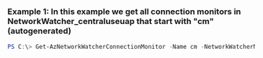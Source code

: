 ### Example 1: In this example we get all connection monitors in NetworkWatcher_centraluseuap that start with "cm" (autogenerated)
```powershell
PS C:\> Get-AzNetworkWatcherConnectionMonitor -Name cm -NetworkWatcherName NetworkWatcher_centraluseuap -ResourceGroupName NetworkWatcherRG
```

